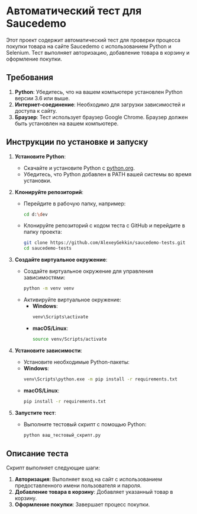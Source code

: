# Автоматический тест для Saucedemo

Этот проект содержит автоматический тест для проверки процесса покупки товара на сайте Saucedemo с использованием Python и Selenium. Тест выполняет авторизацию, добавление товара в корзину и оформление покупки.

## Требования

1. **Python**: Убедитесь, что на вашем компьютере установлен Python версии 3.6 или выше.
2. **Интернет-соединение**: Необходимо для загрузки зависимостей и доступа к сайту.
3. **Браузер**: Тест использует браузер Google Chrome. Браузер должен быть установлен на вашем компьютере.

## Инструкции по установке и запуску

1. **Установите Python**:
   - Скачайте и установите Python с [python.org](https://www.python.org/downloads/).
   - Убедитесь, что Python добавлен в PATH вашей системы во время установки.

2. **Клонируйте репозиторий**:
   - Перейдите в рабочую папку, например:
     ```bash
     cd d:\dev
     ```
   - Клонируйте репозиторий с кодом теста с GitHub и перейдите в папку проекта:
     ```bash
     git clone https://github.com/AlexeyGekkin/saucedemo-tests.git
     cd saucedemo-tests
     ```

3. **Создайте виртуальное окружение**:
   - Создайте виртуальное окружение для управления зависимостями:
     ```bash
     python -m venv venv
     ```
   - Активируйте виртуальное окружение:
     - **Windows**:
       ```bash
       venv\Scripts\activate
       ```
     - **macOS/Linux**:
       ```bash
       source venv/Scripts/activate
       ```

4. **Установите зависимости**:
   - Установите необходимые Python-пакеты:
   - **Windows**:
     ```bash
     venv\Scripts\python.exe -m pip install -r requirements.txt
     ```
   - **macOS/Linux**:
     ```bash
     pip install -r requirements.txt
     ```
5. **Запустите тест**:
   - Выполните тестовый скрипт с помощью Python:
     ```bash
     python ваш_тестовый_скрипт.py
     ```

## Описание теста

Скрипт выполняет следующие шаги:
1. **Авторизация**: Выполняет вход на сайт с использованием предоставленного имени пользователя и пароля.
2. **Добавление товара в корзину**: Добавляет указанный товар в корзину.
3. **Оформление покупки**: Завершает процесс покупки.
     
